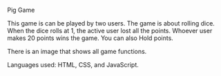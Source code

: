 Pig Game

This game is can be played by two users. The game is about rolling dice. When the dice rolls at 1, the active user lost all the points. Whoever user makes 20 points wins the game. You can also Hold points.

There is an image that shows all game functions.


Languages used: HTML, CSS, and JavaScript.
